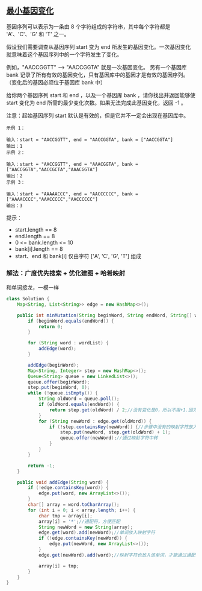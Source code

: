 ## [最小基因变化](https://leetcode.cn/problems/minimum-genetic-mutation/description/)

基因序列可以表示为一条由 8 个字符组成的字符串，其中每个字符都是 'A'、'C'、'G' 和 'T' 之一。

假设我们需要调查从基因序列 start 变为 end 所发生的基因变化。一次基因变化就意味着这个基因序列中的一个字符发生了变化。

例如，"AACCGGTT" --> "AACCGGTA" 就是一次基因变化。
另有一个基因库 bank 记录了所有有效的基因变化，只有基因库中的基因才是有效的基因序列。（变化后的基因必须位于基因库 bank 中）

给你两个基因序列 start 和 end ，以及一个基因库 bank ，请你找出并返回能够使 start 变化为 end 所需的最少变化次数。如果无法完成此基因变化，返回 -1 。

注意：起始基因序列 start 默认是有效的，但是它并不一定会出现在基因库中。


````
示例 1：

输入：start = "AACCGGTT", end = "AACCGGTA", bank = ["AACCGGTA"]
输出：1
示例 2：

输入：start = "AACCGGTT", end = "AAACGGTA", bank = ["AACCGGTA","AACCGCTA","AAACGGTA"]
输出：2
示例 3：

输入：start = "AAAAACCC", end = "AACCCCCC", bank = ["AAAACCCC","AAACCCCC","AACCCCCC"]
输出：3
````

提示：

- start.length == 8
- end.length == 8
- 0 <= bank.length <= 10
- bank[i].length == 8
- start、end 和 bank[i] 仅由字符 ['A', 'C', 'G', 'T'] 组成

### 解法：广度优先搜索 + 优化建图 + 哈希映射
和单词接龙，一模一样

````java
class Solution {
    Map<String, List<String>> edge = new HashMap<>();

    public int minMutation(String beginWord, String endWord, String[] wordList) {
        if (beginWord.equals(endWord)) {
            return 0;
        }

        for (String word : wordList) {
            addEdge(word);
        }

        addEdge(beginWord);
        Map<String, Integer> step = new HashMap<>();
        Queue<String> queue = new LinkedList<>();
        queue.offer(beginWord);
        step.put(beginWord, 0);
        while (!queue.isEmpty()) {
            String oldWord = queue.poll();
            if (oldWord.equals(endWord)) {
                return step.get(oldWord) / 2;//没有变化是0，所以不用+1.因为使用了中转所以要/2
            }
            for (String newWord : edge.get(oldWord)) {
                if (!step.containsKey(newWord)) {//步骤中没有的映射字符放入队列中，有的上面没有匹配到就说明不需要放了
                    step.put(newWord, step.get(oldWord) + 1);
                    queue.offer(newWord);//通过映射字符中转
                }
            }
        }

        return -1;
    }

    public void addEdge(String word) {
        if (!edge.containsKey(word)) {
            edge.put(word, new ArrayList<>());
        }
        char[] array = word.toCharArray();
        for (int i = 0; i < array.length; i++) {
            char tmp = array[i];
            array[i] = '*';//通配符，方便匹配
            String newWord = new String(array);
            edge.get(word).add(newWord);//单词放入映射字符
            if (!edge.containsKey(newWord)) {
                edge.put(newWord, new ArrayList<>());
            }
            edge.get(newWord).add(word);//映射字符也放入该单词，才能通过通配符*来反向找到

            array[i] = tmp;
        }
    }
}
````